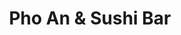 ---
layout: place
title: "Pho An & Sushi Bar"
permalink: /texas/conroe/pho-an-sushi-bar.html
stateAbbr: TX
stateName: Texas
cityName: Conroe
seo:
  name: "Pho An & Sushi Bar"
  type: Restaurant
  links: http://phoansushibar.com/
description: "Pho An & Sushi Bar serves delicious sushi in Conroe, Texas. Try fresh Japanese dishes for a great dining experience. "
place_id: ChIJgTj1yxQ3R4YRaPFrNrHPRAo
photos:
  - name: >-
      places/ChIJgTj1yxQ3R4YRaPFrNrHPRAo/photos/AeeoHcJo-7g9XFWuHf1ld_wBqEJXdpmNzP3paOVOG-suW29DrLgUHZLgAUvbs4nZP7Ohz0gp9xbo3spnkk7GHVMDxpegDJwcsWoWES3sWKFXHFfxA-MM3dnc07ag1LRmy7qfYyViOh17_4nMMlbz3-0KZNeXijv7Pb9HXo7PNDmmqspwA8h67RsZWfyWI4YHZBxDxq7pGEgfvdpwmAyfO-sOcH9D3E7ii45g4dAtUreTi_KY-pf7Ezr18ihoCbsAe__pW5EeSX9dtL_uOlnN7HST9P_8gKSe2p5KprfAQGcIgTdzjRP_NF_adSO-UmdN7bM7r-6qsObvRAiqJl-OunadTMr0iQ7UxQCD0lJ3poBiuruAiKm5YFt2-mkhRUbFmsI5ojl2Gq8bmj01bB-1FZIINAXqLpTrfkqTlFeoW0jQ2pCIqA
    widthPx: 4032
    heightPx: 3024
    authorAttributions:
      - displayName: Adam Schmitt
        uri: https://maps.google.com/maps/contrib/104451565592892904232
        photoUri: >-
          https://lh3.googleusercontent.com/a-/ALV-UjV2ssqnBkE4gZeVim44YSPmkYkZ-zKNPrmgCD-vdXoZCUWbe7M=s100-p-k-no-mo
    flagContentUri: >-
      https://www.google.com/local/imagery/report/?cb_client=maps_api_places.places_api&image_key=!1e10!2sCIHM0ogKEICAgIDR_7WFeA&hl=en-US
    googleMapsUri: >-
      https://www.google.com/maps/place//data=!3m4!1e2!3m2!1sCIHM0ogKEICAgIDR_7WFeA!2e10!4m2!3m1!1s0x86473714cbf53881:0xa44cfb1366bf168
  - name: >-
      places/ChIJgTj1yxQ3R4YRaPFrNrHPRAo/photos/AeeoHcKUybFuoCfp5amsNrwgUbFI0agX3W3cCDPpvLLV-k3nvqepD0AghRuUrOJyfJBjFUa08r5blLrEJ_xjqbUkXBJGgqx1p92XayyOuOJ_g7QVbvOaa0U8OdjwLA-ZVitxKz4tohgdkhoJFfAWmfhsWakwetYGlmYmxZIKTfZDc6cbtWp97W0znm2k7yJNKJ1gXx02PcShbbEXL96pXITVFzmaX3G30rBdDm7QavY2PPWdpyfcHmzkwLIfa9lJbxYqtZmWGtuyAdZqXLjspTrTv1jDCUATimS9IBNbtDbKLJw-5w
    widthPx: 960
    heightPx: 540
    authorAttributions:
      - displayName: Pho An & Sushi Bar
        uri: https://maps.google.com/maps/contrib/102353942848044761039
        photoUri: >-
          https://lh3.googleusercontent.com/a-/ALV-UjUnANq5clBxJnxd3PqrmV1QKowb3FH3y65esgRd6-AFGugDRE2z=s100-p-k-no-mo
    flagContentUri: >-
      https://www.google.com/local/imagery/report/?cb_client=maps_api_places.places_api&image_key=!1e10!2sAF1QipPK2nZuXx9-1y2bn5Ii4TY1uq_awyKkU-VuLcMx&hl=en-US
    googleMapsUri: >-
      https://www.google.com/maps/place//data=!3m4!1e2!3m2!1sAF1QipPK2nZuXx9-1y2bn5Ii4TY1uq_awyKkU-VuLcMx!2e10!4m2!3m1!1s0x86473714cbf53881:0xa44cfb1366bf168
  - name: >-
      places/ChIJgTj1yxQ3R4YRaPFrNrHPRAo/photos/AeeoHcLyTUVzvbsfBxhCVKO9BW6LI6o1UyvA0mlTIdhTgTQ0CDsepa_IDYzPXwu_ndcb2KYsSo4PKR1crxnvs83utbloILKh2llD7VP6Fu7pL9zI60mk3NFbBa_7KJKY3M5ubx0j5pDYb4RoUFPtcNkcmTHQ8EDKloKNJD8RWjPGZ93nKNDFJQkrYvtHegx3DJkMdhE7QCJXpOanKgttZXFoI4LI-yn47ozGFO6KJPxavulZVp53bm4Bq_E8Y-xdk0cQjhNwUZJ7LyHn8VAxRCRA7LkahQ0dBWNOrh4snVW8gIn0JkGVVYbBJ9sEh2P-y3XpUDb9FGHspwgFoNQDBe5QWiP1j4IbN5u0AZb83KtJCCvHpIFu4Sq14fgqiBq5wriCxZamrefBthwBPnp93RCU1CduRub9AdpwDrI4DBfkgFstYh9sOohh9evIuS4Eg61U
    widthPx: 3000
    heightPx: 4000
    authorAttributions:
      - displayName: Kenny NetMonk (:::NetMonk:::)
        uri: https://maps.google.com/maps/contrib/110365333695005790895
        photoUri: >-
          https://lh3.googleusercontent.com/a-/ALV-UjUx2B-vMCHPWPEx8a3f3gi0c6_48AcmeUivN5jRECdE2bLhUztT-g=s100-p-k-no-mo
    flagContentUri: >-
      https://www.google.com/local/imagery/report/?cb_client=maps_api_places.places_api&image_key=!1e10!2sCIABIhADyc5UVQ6xD2fF9sYADC0I&hl=en-US
    googleMapsUri: >-
      https://www.google.com/maps/place//data=!3m4!1e2!3m2!1sCIABIhADyc5UVQ6xD2fF9sYADC0I!2e10!4m2!3m1!1s0x86473714cbf53881:0xa44cfb1366bf168
  - name: >-
      places/ChIJgTj1yxQ3R4YRaPFrNrHPRAo/photos/AeeoHcKGzGXDzC_MSSVsg2fw6EVL8spVDIIgww6NlrNPu-SFpanYzXCr42szXtsA24Z0IxRaq6oiEfgnARNzFdqW8wsGkHunk7dLtiyYuq-eUIG1QxQ8txOflbXJ3BvhzZIBI_t3o9_wEXx6qqCwHx6Y4eIJnjs9YcSjEypYwOlTf6I5JZlr-zCiXpmhlgAbYGdUHQ5BEQavg0Zx8PmzWS1yGf_Az1SOWIX8OyFDXtq036CXcB_rr0Oz_KkwxZB0zfbb34KvNZcMDdH3UTfg9FmugINAoYAnZ5ufEmWVVzawRhFI0MRqLINLdTDC7QQ0b3Q5NvD3_IDc53SLIJX27fTzAFb-ShL1muqDwBnpp1FT3FpKKrm-XD4FBFiaSlm10fydPurOn_oB9WivimIUhnnHkURT6P6jc_cb0wB8WQz5ZFS-JeXS
    widthPx: 3000
    heightPx: 4000
    authorAttributions:
      - displayName: Abigail Carpenter
        uri: https://maps.google.com/maps/contrib/110178966495161015664
        photoUri: >-
          https://lh3.googleusercontent.com/a-/ALV-UjWY0K5KiuQkNRVJ8FfgT7VHDpq9AtnKBubmJG5QjgAy6Efsb91c=s100-p-k-no-mo
    flagContentUri: >-
      https://www.google.com/local/imagery/report/?cb_client=maps_api_places.places_api&image_key=!1e10!2sCIHM0ogKEICAgMDA9ZfbiAE&hl=en-US
    googleMapsUri: >-
      https://www.google.com/maps/place//data=!3m4!1e2!3m2!1sCIHM0ogKEICAgMDA9ZfbiAE!2e10!4m2!3m1!1s0x86473714cbf53881:0xa44cfb1366bf168
  - name: >-
      places/ChIJgTj1yxQ3R4YRaPFrNrHPRAo/photos/AeeoHcJMkgI92gfdBf_r5IlbUhZaD7oGSTJjUHrMyI5tlOSmvMdQT5hkU2W1bL8Y_b0kbyaRysaGv7YuOs7o9nenUXuMdlf5AhVHr7vvQwKL5Ip0xU-NgZATFCxEbTAFbCgsEK_LS2v33Yf9Qe5RXiHyytVuYU21dAdhYfXu6a5D4vvAOZZQKjBPC1XJwvCZIKlaXUeMMMi8XxsveWrT52WIDaCa_VdQ2iDeLtBC3NmLrg0mevT376Hpsn786ScKW4VaHqkmgN71YQ8U3u3j4j_7NiDGRrm0m8xXxJaj-QazxlPIuYjpZVN7Khi8MbliGUnNsW2L9MAsWhfJmOrpXbwqe1dzjO9z175eCFsHNs8FWx-Ie5t0u4rR_U1LctUPxv9dDgDCXcWaY1Fn1OmOyODQoPlSyMtEJpc4EQSFAePEUhiMGuM
    widthPx: 4624
    heightPx: 2604
    authorAttributions:
      - displayName: Ed Reidt
        uri: https://maps.google.com/maps/contrib/109421334604088491488
        photoUri: >-
          https://lh3.googleusercontent.com/a-/ALV-UjWNd6pEv2H2quyuRJCniPdzlmQLs0i15UBhL3iFzGixmuJMs4BSIA=s100-p-k-no-mo
    flagContentUri: >-
      https://www.google.com/local/imagery/report/?cb_client=maps_api_places.places_api&image_key=!1e10!2sCIHM0ogKEICAgICO1MPqywE&hl=en-US
    googleMapsUri: >-
      https://www.google.com/maps/place//data=!3m4!1e2!3m2!1sCIHM0ogKEICAgICO1MPqywE!2e10!4m2!3m1!1s0x86473714cbf53881:0xa44cfb1366bf168
  - name: >-
      places/ChIJgTj1yxQ3R4YRaPFrNrHPRAo/photos/AeeoHcIP1x2u50P79vrijppCtNvQWKlja0ZoNpLsSm1aE_tLAP3rqakgnA9PgmDOwiaI8lXv2OAojSFsIJbrkXmgWWmhKO-YYCsGhqrL2CbE3_qvITPSHJZU_ztOv1xnNzaGuQyiY1AEMLeR4nkm4b5fwoJ1LaQf4eGgZZWMsPCpMWK5Qhbm35csg7WUrABOyeoudqPE6sYao4F8yaJtbQ1MOGfcFeGK5WPzO1ouCilAcX0G0nGZu4sCpnSuot-UcE1d8gg5CPatovcka20yDCKk2HTs_1jhxdY4f_3RRJkN2BjppGSP-yeHrTFmn8ncaYZ0Wqd2GD_PhVmHyYMbfxB95hJQmL5kXiQocofczKCy_85H43DlZJlX8cR4bT8fA4UT6mHZLEN7Ej7gWATCcqkrC4Qwaz3I-l894oRtu22LJX7OwPc
    widthPx: 3000
    heightPx: 4000
    authorAttributions:
      - displayName: Abigail Carpenter
        uri: https://maps.google.com/maps/contrib/110178966495161015664
        photoUri: >-
          https://lh3.googleusercontent.com/a-/ALV-UjWY0K5KiuQkNRVJ8FfgT7VHDpq9AtnKBubmJG5QjgAy6Efsb91c=s100-p-k-no-mo
    flagContentUri: >-
      https://www.google.com/local/imagery/report/?cb_client=maps_api_places.places_api&image_key=!1e10!2sCIHM0ogKEICAgMDA9ZfbyAE&hl=en-US
    googleMapsUri: >-
      https://www.google.com/maps/place//data=!3m4!1e2!3m2!1sCIHM0ogKEICAgMDA9ZfbyAE!2e10!4m2!3m1!1s0x86473714cbf53881:0xa44cfb1366bf168
  - name: >-
      places/ChIJgTj1yxQ3R4YRaPFrNrHPRAo/photos/AeeoHcJ92ZowGOFQAexS-135UmqNoRwtmTiiPAFpdxR54z3sIa7RAZ18SNLckTUqTHj--iFAt9NLkfkz42of_totECEGkKJiemWv3d9FEaahUa331MTO2pTORuMCTlR_4aNUqbquhIW8AVUx2frMH-JU6maMlQ4LZFtD-qq_tYvq7F6-Fz1pfH3fjs0m5ApZaA9bXf3EQ_y8OHtjOXnJbyo3ikAYGT-lNoqywc5VvbfwPXL0qvLjy28NktM0Gvc0TmxQ2J-D0oRGrXGN-eMGpbkYqxiyyDFuGw_T_vyu8rjTK0oilQzxdUV1KJv6FjEmC0KIFKoNkilW2Y_-Gp-CrZtjvmW-Qt7IyCuME0CPBaAaSuTCUpgpcz03pONlUP5aKK0UNdQTYD2BjlieTjQM4ksmnjCk-Ib4cu4uVBTtagu-0NaaSXev
    widthPx: 3000
    heightPx: 4000
    authorAttributions:
      - displayName: Abigail Carpenter
        uri: https://maps.google.com/maps/contrib/110178966495161015664
        photoUri: >-
          https://lh3.googleusercontent.com/a-/ALV-UjWY0K5KiuQkNRVJ8FfgT7VHDpq9AtnKBubmJG5QjgAy6Efsb91c=s100-p-k-no-mo
    flagContentUri: >-
      https://www.google.com/local/imagery/report/?cb_client=maps_api_places.places_api&image_key=!1e10!2sCIHM0ogKEICAgMDA9degrwE&hl=en-US
    googleMapsUri: >-
      https://www.google.com/maps/place//data=!3m4!1e2!3m2!1sCIHM0ogKEICAgMDA9degrwE!2e10!4m2!3m1!1s0x86473714cbf53881:0xa44cfb1366bf168
  - name: >-
      places/ChIJgTj1yxQ3R4YRaPFrNrHPRAo/photos/AeeoHcL3WTmGFG39iNTPnAIYSJnVZF5o9JPY_HjOEgE_WZIozsw5H6aqSfbkH7rlXzVbWKP0kc2Qh7DcJ4D-dUfUePGvdZpRPlh-wMYPPT9o8-TZh-MnEAtE4uK-BVk7ABRixaOcZeHVAfBwS_NkHsWGfg0jUf3lN8glQodRmhnyjnWPO6EOKeykhbxQowC-JUQCqEUckNJ764Wb5CYBSo3kZzwnmOZ_bftfiHYFiPsnRQCuZH2Ob_KguxDCekoSb3w-ZrVTKzCfu9nuwUe9sUvg9WtcoYkURXnVpBunQe0Ntf_JHaEznfdpy2rZ7Fg14uRcgkSu88zmswPYYujt7am-8wU4xrNu-5dENlQib9qYmTHFvNresYFZwIyrbGSCsafkQxd-MUHYwthua-W10z-BlIdxR8ul6U_zODRoOuoq_D0
    widthPx: 3456
    heightPx: 3456
    authorAttributions:
      - displayName: Lyn A
        uri: https://maps.google.com/maps/contrib/114732714486401981025
        photoUri: >-
          https://lh3.googleusercontent.com/a-/ALV-UjUP7p6_MitCywMgZq8lOt4ZU_zlHqU1rnmJvKDZgPacQCQ15jif=s100-p-k-no-mo
    flagContentUri: >-
      https://www.google.com/local/imagery/report/?cb_client=maps_api_places.places_api&image_key=!1e10!2sCIHM0ogKEICAgIClpqG-Iw&hl=en-US
    googleMapsUri: >-
      https://www.google.com/maps/place//data=!3m4!1e2!3m2!1sCIHM0ogKEICAgIClpqG-Iw!2e10!4m2!3m1!1s0x86473714cbf53881:0xa44cfb1366bf168
  - name: >-
      places/ChIJgTj1yxQ3R4YRaPFrNrHPRAo/photos/AeeoHcKM7o-aQRmLteZHPvXJLV-dRCO3GGKXyO3eQTFZM8bv0a3k1vLBbTrbLYNgmZ3RX6RyqiY6lzZaEDCj2LV_8Xb-FsFWXrS2HtT1DgA5-7RJ8o45DYdM8lqKUS6CBb6Yl0kvyQNC08E3b0u0lxW6C6nkYRl-_NgsqEWSAiH9o0ZRbC3qjsDi0H16xpH04FCLR-w1-BPPVlJgavxLxFTL2Uy_HR7wqyQqZWxXt2NA7rz7cLpeC0HG9eT8FNBSCRS2dXpUFQ5XRlkfs289BbQNGNT5meGvBUBKgz7sjKkGjgjNGJ_dxYdK__HN2XzC5A6L_Jj0AZ22mmRrOxDWPyzdul7AkdgJsHqgPh0TIT3j1YchkpoFKEy2luBal5MtPru2xOE7i6rYlRmkOxlQpcSvQ2CnlFyIWK6xwPURcDyjgKyVaw
    widthPx: 3354
    heightPx: 2627
    authorAttributions:
      - displayName: Kimberly F
        uri: https://maps.google.com/maps/contrib/101668338722716816618
        photoUri: >-
          https://lh3.googleusercontent.com/a-/ALV-UjVBC3JJMi-QBKA2Xrm2MVRaiTZIdVHzxXQtYTO5X81ANgU6PI-pew=s100-p-k-no-mo
    flagContentUri: >-
      https://www.google.com/local/imagery/report/?cb_client=maps_api_places.places_api&image_key=!1e10!2sCIHM0ogKEICAgIC-xe7cYQ&hl=en-US
    googleMapsUri: >-
      https://www.google.com/maps/place//data=!3m4!1e2!3m2!1sCIHM0ogKEICAgIC-xe7cYQ!2e10!4m2!3m1!1s0x86473714cbf53881:0xa44cfb1366bf168
  - name: >-
      places/ChIJgTj1yxQ3R4YRaPFrNrHPRAo/photos/AeeoHcKALdx5mzHlvuZDmD2WxYFO2GgXhjg48Y7_sQSNZkh4QISKP5-PsBGoZdYByng1sRQhgP7-vaIRjvkP14Jede9qqNVcELwyrYt4xK-arBMptCRuCld7YXX3SsOw1eORpKPOI3c_1FaoE0iCE1UTNVWiqhCR9t532QOSs06d09bFxVeoEhVKBM9Jz8bR3HrBvnGLiix7RuiKCixN5jNii0RA-XQd8vv6A7jeZhGSrYhniCfKiJhcOFlY9n7cbSngHvGiJQrbuTbY3IixfplvNxKIjGKMT0xbJoxo4GjzlLwWFYNpdsjVoPG-U5kY31x72Bd8gHnCtMWfUhdTH-tmZlFUWYBOkX957UlVdagTKOvWziS_C9Oy-HUtygLdGy0LrC0gHm7NMCDxB9cBAlhKl2biGLscVD2gaTC7cC4lAXw_qI4
    widthPx: 3024
    heightPx: 4032
    authorAttributions:
      - displayName: Adam Schmitt
        uri: https://maps.google.com/maps/contrib/104451565592892904232
        photoUri: >-
          https://lh3.googleusercontent.com/a-/ALV-UjV2ssqnBkE4gZeVim44YSPmkYkZ-zKNPrmgCD-vdXoZCUWbe7M=s100-p-k-no-mo
    flagContentUri: >-
      https://www.google.com/local/imagery/report/?cb_client=maps_api_places.places_api&image_key=!1e10!2sCIHM0ogKEICAgIDR_7WFxAE&hl=en-US
    googleMapsUri: >-
      https://www.google.com/maps/place//data=!3m4!1e2!3m2!1sCIHM0ogKEICAgIDR_7WFxAE!2e10!4m2!3m1!1s0x86473714cbf53881:0xa44cfb1366bf168
address: '8000 TX-242 #105, Conroe, TX 77384, USA'
street: '8000 TX-242 #105'
city: Conroe
state: TX
zip: '77384'
country: USA
neighborhood: null
latitude: '30.206872'
longitude: '-95.454607'
accessibility_options:
  wheelchairAccessibleParking: true
  wheelchairAccessibleEntrance: true
  wheelchairAccessibleRestroom: true
  wheelchairAccessibleSeating: true
business_status: OPERATIONAL
name: Pho An & Sushi Bar
google_maps_links:
  directionsUri: >-
    https://www.google.com/maps/dir//''/data=!4m7!4m6!1m1!4e2!1m2!1m1!1s0x86473714cbf53881:0xa44cfb1366bf168!3e0
  placeUri: https://maps.google.com/?cid=739944598824808808
  writeAReviewUri: >-
    https://www.google.com/maps/place//data=!4m3!3m2!1s0x86473714cbf53881:0xa44cfb1366bf168!12e1
  reviewsUri: >-
    https://www.google.com/maps/place//data=!4m4!3m3!1s0x86473714cbf53881:0xa44cfb1366bf168!9m1!1b1
  photosUri: >-
    https://www.google.com/maps/place//data=!4m3!3m2!1s0x86473714cbf53881:0xa44cfb1366bf168!10e5
primary_type: Asian Restaurant
opening_hours:
  regular: null
  current: null
secondary_opening_hours:
  regular:
    weekdayDescriptions: null
    type: null
  current:
    weekdayDescriptions: null
    type: null
phone: (936) 271-4335
price_level: PRICE_LEVEL_INEXPENSIVE
price_range: $10 &ndash; $20
rating: '4.1'
rating_count: 895
website: http://phoansushibar.com/
reviews: null
parking_options: null
payment_options: null
allow_dogs: null
curbside_pickup: null
delivery: null
dine_in: null
good_for_children: null
good_for_groups: null
good_for_sports: null
live_music: null
menu_for_children: null
outdoor_seating: null
reservable: null
restroom: null
serves_beer: null
serves_breakfast: null
serves_brunch: null
serves_cocktails: null
serves_coffee: null
serves_dinner: null
serves_dessert: null
serves_lunch: null
serves_vegetarian_food: null
serves_wine: null
takeout: null
summary: null

---